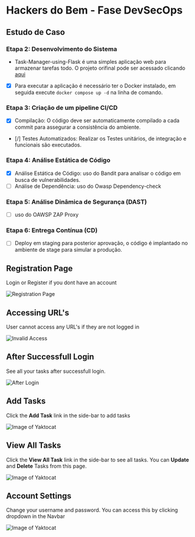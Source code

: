 # Hackers do Bem - Fase DevSecOps

## Estudo de Caso

### Etapa 2: Desenvolvimento do Sistema

- Task-Manager-using-Flask é uma simples aplicação web para armazenar tarefas todo. O projeto orifinal pode ser acessado clicando [aqui](https://github.com/AdityaBagad/Task-Manager-using-Flask)

- [x] Para executar a aplicação é necessário ter o Docker instalado, em seguida execute `docker compose up -d` na linha de comando.

### Etapa 3: Criação de um pipeline CI/CD

- [x] Compilação: O código deve ser automaticamente compilado a cada commit para assegurar a consistência do ambiente.
- [/] Testes Automatizados: Realizar os Testes unitários, de integração e funcionais são executados.

### Etapa 4: Análise Estática de Código

- [x] Análise Estática de Código: uso do Bandit para analisar o código em busca de vulnerabilidades.
- [ ] Análise de Dependência: uso do Owasp Dependency-check

### Etapa 5: Análise Dinâmica de Segurança (DAST)

- [ ] uso do OAWSP ZAP Proxy

### Etapa 6: Entrega Contínua (CD)

- [ ] Deploy em staging para posterior aprovação, o código é implantado no ambiente de stage para simular a produção.

## Registration Page
Login or Register if you dont have an account

![Registration Page](output/register.jpg)

## Accessing URL's 
User cannot access any URL's if they are not logged in

![Invalid Access](output/invalid-access.jpg)

## After Successfull Login
See all your tasks after successfull login.

![After Login](output/after-login.jpg)

## Add Tasks
Click the **Add Task** link in the side-bar to add tasks

![Image of Yaktocat](output/add-task.jpg)

## View All Tasks
Click the **View All Task** link in the side-bar to see all tasks. You can **Update** and **Delete** Tasks from this page.

![Image of Yaktocat](output/all-tasks.jpg)

## Account Settings
Change your username and password. You can access this by clicking dropdown in the Navbar

![Image of Yaktocat](output/account-settings.jpg)

